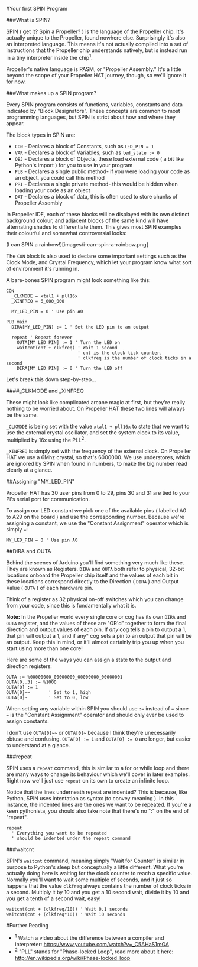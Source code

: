 #Your first SPIN Program

###What is SPIN?

SPIN ( get it? Spin a Propeller? ) is the language of the Propeller chip. It's actually unique to the Propeller,
found nowhere else. Surprisingly it's also an interpreted language. This means it's not actually compiled into a set of
instructions that the Propeller chip understands natively, but is instead run in a tiny interpreter inside the chip<sup>1</sup>.

Propeller's native language is PASM, or "Propeller Assembly." It's a little beyond the scope of your Propeller HAT journey,
though, so we'll ignore it for now.

###What makes up a SPIN program?

Every SPIN program consists of functions, variables, constants and data indicated by "Block Designators". These concepts
are common to most programming languages, but SPIN is strict about how and where they appear.

The block types in SPIN are:

* `CON` - Declares a block of Constants, such as `LED_PIN = 1`
* `VAR` - Declares a block of Variables, such as `led_state := 0`
* `OBJ` - Declares a block of Objects, these load external code ( a bit like Python's import ) for you to use in your program
* `PUB` - Declares a single public method- if you were loading your code as an object, you could call this method
* `PRI` - Declares a single private method- this would be hidden when loading your code as an object
* `DAT` - Declares a block of data, this is often used to store chunks of Propeller Assembly

In Propeller IDE, each of these blocks will be displayed with its own distinct background colour, and adjacent blocks of
the same kind will have alternating shades to differentiate them. This gives most SPIN examples their colourful and
somewhat controversial looks:

(I can SPIN a rainbow!)[images/i-can-spin-a-rainbow.png]

The `CON` block is also used to declare some important settings such as the Clock Mode, and Crystal Frequency, which
let your program know what sort of environment it's running in.

A bare-bones SPIN program might look something like this:

```spin
CON
  _CLKMODE = xtal1 + pll16x
  _XINFREQ = 6_000_000
  
  MY_LED_PIN = 0 ' Use pin A0
  
PUB main
  DIRA[MY_LED_PIN] := 1 ' Set the LED pin to an output
  
  repeat ' Repeat forever
    OUTA[MY_LED_PIN] := 1 ' Turn the LED on
    waitcnt(cnt + clkfreq) ' Wait 1 second 
                           ' cnt is the clock tick counter, 
                           ' clkfreq is the number of clock ticks in a second
    DIRA[MY_LED_PIN] := 0 ' Turn the LED off
```

Let's break this down step-by-step...

####_CLKMODE and _XINFREQ

These might look like complicated arcane magic at first, but they're really nothing to be worried about.
On Propeller HAT these two lines will always be the same.

`_CLKMODE` is being set with the value `xtal1 + pll16x` to state that we want to use the external crystal oscillator,
and set the system clock to its value, multiplied by 16x using the PLL<sup>2</sup>.

`_XINFREQ` is simply set with the frequency of the external clock. On Propeller HAT we use a 6Mhz crystal, so that's 6000000.
We use understores, which are ignored by SPIN when found in numbers, to make the big number read clearly at a glance.

##Assigning "MY_LED_PIN"

Propeller HAT has 30 user pins from 0 to 29, pins 30 and 31 are tied to your Pi's serial port for communication.

To assign our LED constant we pick one of the available pins ( labelled A0 to A29 on the board ) and use the corresponding
number. Because we're assigning a constant, we use the "Constant Assignment" operator which is simply `=`:

```spin
MY_LED_PIN = 0 ' Use pin A0
```

##DIRA and OUTA

Behind the scenes of Arduino you'll find something very much like these. They are known as Registers. `DIRA` and `OUTA` both refer to physical, 32-bit locations onboard the Propeller chip itself and the values of each bit in these locations correspond directly to the Direction ( `DIRA` ) and Output Value ( `OUTA` ) of each hardware pin.

Think of a register as 32 physical on-off switches which you can change from your code, since this is fundamentally what it is. 

**Note:** In the Propeller world every single core or cog has its own `DIRA` and `OUTA` register, and the values of these are "OR'd" together to form the final direction and output values of each pin. If *any* cog tells a pin to output a 1, that pin will output a 1, and if any* cog sets a pin to an output that pin will be an output. Keep this in mind, or it'll almost certainly trip you up when you start using more than one core!

Here are some of the ways you can assign a state to the output and direction registers:

```spin
OUTA := %00000000_00000000_00000000_00000001
OUTA[0..3] := %1000
OUTA[0] := 1
OUTA[0]~~       ' Set to 1, high
OUTA[0]~        ' Set to 0, low
```

When setting any variable within SPIN you should use `:=` instead of `=` since `=` is the "Constant Assignment" operator
and should only ever be used to assign constants.

I don't use `OUTA[0]~~` or `OUTA[0]~` because I think they're unecessarily obtuse and confusing. `OUTA[0] := 1` and `OUTA[0] := 0` are longer, but easier to understand at a glance.

###repeat

SPIN uses a `repeat` command, this is similar to a for or while loop and there are many ways to change its behaviour which we'll cover in later examples. Right now we'll just use `repeat` on its own to create an infinite loop.

Notice that the lines underneath repeat are indented? This is because, like Python, SPIN uses intentation as syntax (to convey meaning ). In this instance, the indented lines are the ones we want to be repeated. If you're a keen pythonista, you should also take note that there's no ":" on the end of "repeat".

```spin
repeat
  ' Everything you want to be repeated
  ' should be indented under the repeat command
```

###waitcnt

SPIN's `waitcnt` command, meaning simply "Wait for Counter" is similar in purpose to Python's sleep but conceptually a little different. What you're actually doing here is waiting for the clock counter to reach a specific value. Normally you'll want to wait some multiple of seconds, and it just so happens that the value `clkfreq` always contains the number of clock ticks in a second. Multiply it by 10 and you get a 10 second wait, divide it by 10 and you get a tenth of a second wait, easy!

```spin
waitcnt(cnt + (clkfreq/10)) ' Wait 0.1 seconds
waitcnt(cnt + (clkfreq*10)) ' Wait 10 seconds
```

#Further Reading

* <sup>1</sup> Watch a video about the difference between a compiler and interpreter: https://www.youtube.com/watch?v=_C5AHaS1mOA
* <sup>2</sup> "PLL" stands for "Phase-locked Loop", read more about it here: http://en.wikipedia.org/wiki/Phase-locked_loop
